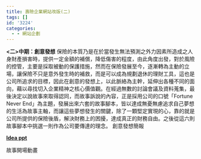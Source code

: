 ```yaml
---
title: 壽險企業網站改版(二)
tags: []
id: '3224'
categories:
  - - 網站企劃
---
```


**<二>中期：創意發想** 保險的本質乃是在於當發生無法預測之外力因素所造成之人身財產損害時，提供一定金額的補償，降低傷害的程度，由此角度出發，對於風險的控管，主要是採取被動的保護措施，然而在保險發展至今，逐漸轉為主動的立場，讓保險不只是意外發生時的補救，而是可以成為規劃退休的理財工具，這也是公司所追求的目標，因此在創意的發想上，以此脈絡為主幹，延伸出各種不同的面向，藉以尋找切入企業精神之核心價值觀。在經過無數的討論會議及資料蒐集，最後決定以說故事來取得認同，而故事訴說的內容，正是採用公司的口號「Fortune Never End」為主題，發展出來六套的故事腳本，皆以達成無憂無慮追求自己夢想的生活為故事主軸，而讓這些夢想發生的關鍵，除了一顆堅定實現的心，靠的就是公司所提供的保險後盾，解決財務上的困擾，達成真正的財務自由。之後從這六則故事腳本中挑選一則作為公司要傳達的理念。 創意發想簡報

**[Idea ppt](http://www.slideshare.net/m615926/idea-ppt-4736472 "Idea ppt")**

故事開場動畫